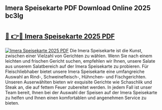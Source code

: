 ## Imera Speisekarte PDF Download Online 2025 bc3Ig

# <h2><a href="http://gc8z95f.nevu.top/?p=Imera+Speisekarte">🔗 👉🔴 Imera Speisekarte 2025 PDF</a></h2>

[![Imera Speisekarte 2025 PDF](https://i.imgur.com/dBaPXMq.png)](http://gc8z95f.nevu.top/?p=Imera+Speisekarte)
Die Imera Speisekarte ist die Kunst, zwischen einer Vielzahl von Gerichten zu wählen. Wenn Sie nach einem leichten und frischen Gericht suchen, empfehlen wir Ihnen, unsere Salate aus unserem Salatbereich auf der Imera Speisekarte zu probieren. Für Fleischliebhaber bietet unsere Imera Speisekarte eine umfangreiche Auswahl an Rind-, Schweinefleisch-, Hühnchen- und Fischgerichten. Unseren Auserwählten bieten wir exquisite Gerichte wie Schaschlik und Steak an, die auf fettem Feuer zubereitet werden. In jedem Fall ist unser Team bereit, Ihnen bei der Auswahl der Speisen auf der Imera Speisekarte zu helfen und Ihnen einen komfortablen und angenehmen Service zu bieten.
